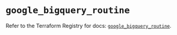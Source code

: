 # `google_bigquery_routine`

Refer to the Terraform Registry for docs: [`google_bigquery_routine`](https://registry.terraform.io/providers/hashicorp/google/6.34.0/docs/resources/bigquery_routine).
